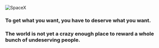 ![SpaceX](https://github.com/Joayman/Joayman/blob/main/fh_feature%201.png?raw=true)


### To get what you want, you have to deserve what you want.
### The world is not yet a crazy enough place to reward a whole bunch of undeserving people.
